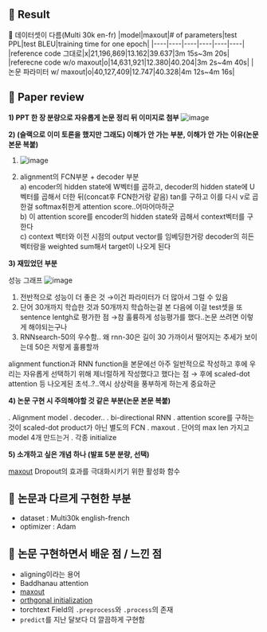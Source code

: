 ## 🤗 Result
🚩 데이터셋이 다름(Multi 30k en-fr)
|model|maxout|# of parameters|test PPL|test BLEU|training time for one epoch|
|----|----|----|----|----|----|
|reference code 그대로|x|21,196,869|13.162|39.637|3m 15s~3m 20s|
|referecne code w/o maxout|o|14,631,921|12.380|40.204|3m 2s~4m 40s|
|논문 파라미터 w/ maxout|o|40,127,409|12.747|40.328|4m 12s~4m 16s|


## 🤔 Paper review
**1) PPT 한 장 분량으로 자유롭게 논문 정리 뒤 이미지로 첨부**
![image](https://user-images.githubusercontent.com/46675408/112748663-3348c300-8ff8-11eb-860a-dbdc3e0dbad5.png)

**2) (슬랙으로 이미 토론을 했지만 그래도) 이해가 안 가는 부분, 이해가 안 가는 이유(논문 본문 복붙)**

1) ![image](https://user-images.githubusercontent.com/46675408/112748684-596e6300-8ff8-11eb-8f76-40a94163583a.png)

2) alignment의 FCN부분 + decoder 부분 <br>
  a) encoder의 hidden state에 W벡터를 곱하고, decoder의 hidden state에 U벡터를 곱해서 더한 뒤(concat후 FCN한거랑 같음) tan를 구하고 이를 다시 v로 곱한걸 softmax취한게 attention score..어마어마하군<br>
  b) 이 attention score를 encoder의  hidden state와 곱해서 context벡터를 구한다<br>
  c) context 벡터와 이전 시점의 output vector를 임베딩한거랑 decoder의 히든벡터랑을 weighted sum해서 target이 나오게 된다 

**3) 재밌었던 부분**

성능 그래프 
![image](https://user-images.githubusercontent.com/46675408/112748689-625f3480-8ff8-11eb-85d5-9f67c0bdcf05.png)
1) 전반적으로 성능이 더 좋은 것 →이건 파라미터가 더 많아서 그럴 수 있음
2) 단어 30개까지 학습한 것과 50개까지 학습하는걸 본 다음에 이걸 test셋을 또 sentence lentgh로 평가한 점 →참 훌륭하게 성능평가를 했다..논문 쓰려면 이렇게 해야되는구나
3) RNNsearch-50의 우수함.. 왜 rnn-30은 길이 30 가까이서 떨어지는 추세가 보이는데 50은 저렇게 훌륭할까

alignment function과 RNN function을 본문에선 아주 일반적으로 작성하고 후에 우리는 자유롭게 선택하기 위해 제너럴하게 작성했다고 했다는 점
→ 후에 scaled-dot attention 등 나오게된 초석..?..역시 상상력을 풍부하게 하는게 중요하군

**4) 논문 구현 시 주의해야할 것 같은 부분(논문 본문 복붙)**

. Alignment model
. decoder..
. bi-directional RNN
. attention score를 구하는 것이 scaled-dot product가 아닌 별도의 FCN 
. maxout 
. 단어의 max len 가지고 model 4개 만드는거 
. 각종 initialize

**5) 소개하고 싶은 개념 하나 (발표 5분 분량, 선택)**

[maxout](https://arxiv.org/pdf/1302.4389.pdf)
Dropout의 효과를 극대화시키기 위한 활성화 함수

## 🤫 논문과 다르게 구현한 부분
- dataset : Multi30k english-french
- optimizer : Adam

## 🤭 논문 구현하면서 배운 점 / 느낀 점
- aligning이라는 용어
- Baddhanau attention
- [maxout](https://m.blog.naver.com/PostView.nhn?blogId=laonple&logNo=220836305907&proxyReferer=https:%2F%2Fwww.google.com%2F)
- [orthgonal initialization](https://smerity.com/articles/2016/orthogonal_init.html)
- torchtext Field의 `.preprocess`와 `.process`의 존재
- `predict`를 지난 달보다 더 깔끔하게 구현함
